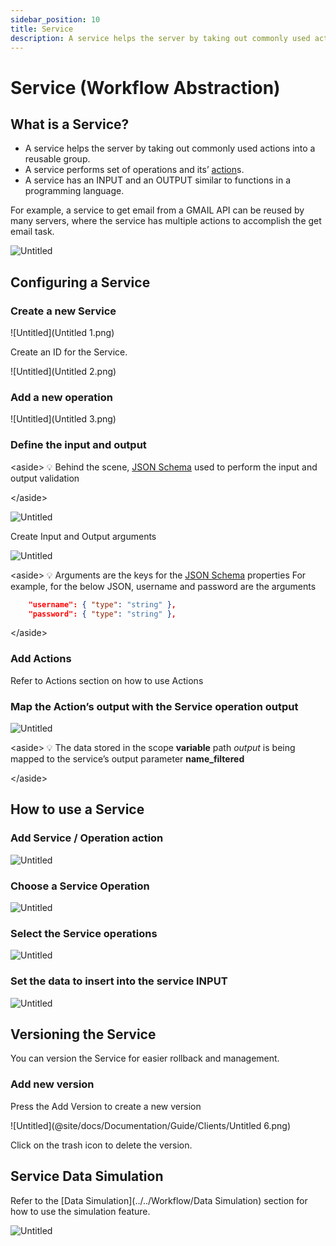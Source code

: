 ```yaml
---
sidebar_position: 10
title: Service
description: A service helps the server by taking out commonly used actions into a reusable group.
---
```

# Service (Workflow Abstraction)

## What is a Service?

- A service helps the server by taking out commonly used actions into a reusable group.
- A service performs set of operations and its’ [action](../https://www.notion.so/Actions-1645af0f140945e89931d7a261a30437)s.
- A service has an INPUT and an OUTPUT similar to functions in a programming language.

For example, a service to get email from a GMAIL API can be reused by many servers, where the service has multiple actions to accomplish the get email task.

![Untitled](Untitled.png)

## Configuring a Service

### Create a new Service

![Untitled](Untitled 1.png)

Create an ID for the Service.

![Untitled](Untitled 2.png)

### Add a new operation

![Untitled](Untitled 3.png)

### Define the input and output

&lt;aside&gt;
💡 Behind the scene, [JSON Schema](../https://json-schema.org/understanding-json-schema/) used to perform the input and output validation

&lt;/aside&gt;

![Untitled](Untitled%204.png)

Create Input and Output arguments

![Untitled](Untitled%205.png)

&lt;aside&gt;
💡 Arguments are the keys for the [JSON Schema](../https://json-schema.org/understanding-json-schema/) properties
For example, for the below JSON, username and password are the arguments

```json
    "username": { "type": "string" },
    "password": { "type": "string" },
```

&lt;/aside&gt;

### Add Actions

Refer to Actions section on how to use Actions

### Map the Action’s output with the Service operation output

![Untitled](Untitled%206.png)

&lt;aside&gt;
💡 The data stored in the scope **variable** path *output* is being mapped to the service’s output parameter **name_filtered**

&lt;/aside&gt;

## How to use a Service

### Add Service / Operation action

![Untitled](Untitled%207.png)

### Choose a Service Operation

![Untitled](Untitled%208.png)

### Select the Service operations

![Untitled](Untitled%209.png)

### Set the data to insert into the service INPUT

![Untitled](Untitled%2010.png)

## Versioning the Service

You can version the Service for easier rollback and management.

### Add new version

Press the Add Version to create a new version

![Untitled](@site/docs/Documentation/Guide/Clients/Untitled 6.png)

Click on the trash icon to delete the version.

## Service Data Simulation

Refer to the [Data Simulation](../../Workflow/Data Simulation) section for how to use the simulation feature.

![Untitled](Untitled%2011.png)